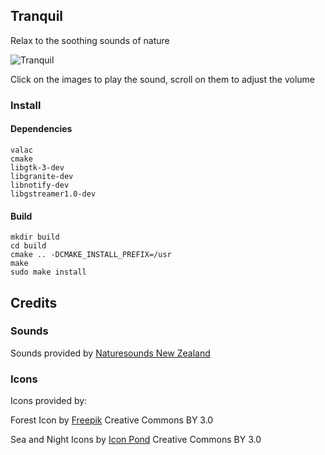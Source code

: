 ## Tranquil

Relax to the soothing sounds of nature 

![Tranquil](http://i.imgur.com/1KFnILv.png)

Click on the images to play the sound, scroll on them to adjust the volume

### Install 
#### Dependencies  

 	valac 
	cmake 
	libgtk-3-dev 
	libgranite-dev
	libnotify-dev
	libgstreamer1.0-dev

#### Build 

	mkdir build
	cd build
	cmake .. -DCMAKE_INSTALL_PREFIX=/usr
	make
	sudo make install

## Credits

### Sounds

Sounds provided by [Naturesounds New Zealand](http://naturesounds.co.nz)

### Icons

Icons provided by: 

Forest Icon by [Freepik](http://www.freepik.com) Creative Commons BY 3.0

Sea and Night Icons by [Icon Pond]("http://www.flaticon.com/authors/popcorns-arts") Creative Commons BY 3.0


